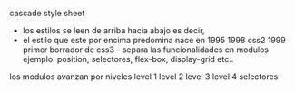 cascade
style
sheet
* los estilos se leen de arriba hacia abajo es decir, 
* el estilo que este por encima predomina
nace en 1995
        1998 css2
        1999 primer borrador de css3 - separa las funcionalidades en modulos
                ejemplo: position, selectores, flex-box, display-grid etc..


los modulos avanzan por niveles
    level 1
    level 2
    level 3
    level 4     selectores  



